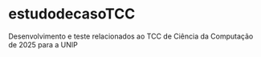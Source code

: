 # estudodecasoTCC
Desenvolvimento e teste relacionados ao TCC de Ciência da Computação de 2025 para a UNIP
